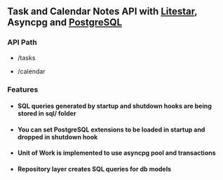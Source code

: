 ## Task and Calendar Notes API with [Litestar](https://litestar.dev/), Asyncpg and [PostgreSQL](https://www.postgresql.org/)

### API Path

- /tasks

- /calendar

### Features
- #### SQL queries generated by startup and shutdown hooks are being stored in sql/ folder
- #### You can set PostgreSQL extensions to be loaded in startup and dropped in shutdown hook
- #### Unit of Work is implemented to use asyncpg pool and transactions
- #### Repository layer creates SQL queries for db models
